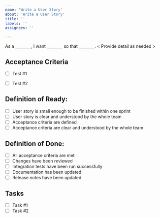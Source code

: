 ```yaml
---
name: 'Write a User Story'
about: 'Write a User Story'
title: ''
labels: ''
assignees: ''

---
```


As a ________, I want ________ so that ________.
< Provide detail as needed >

## Acceptance Criteria 

- [ ] Test #1
- [ ] Test #2


## Definition of Ready:

- [ ] User story is small enough to be finished within one sprint
- [ ] User story is clear and understood by the whole team
- [ ] Acceptance criteria are defined
- [ ] Acceptance criteria are clear and understood by the whole team

## Definition of Done:

- [ ] All acceptance criteria are met
- [ ] Changes have been reviewed
- [ ] Integration tests have been run successfully 
- [ ] Documentation has been updated
- [ ] Release notes have been updated

## Tasks 

- [ ] Task #1
- [ ] Task #2